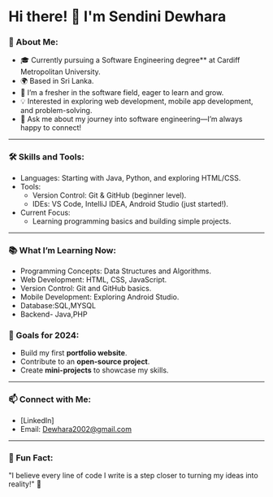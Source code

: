 # Hi there! 👋 I'm Sendini Dewhara

### 🌟 About Me:
- 🎓 Currently pursuing a Software Engineering degree** at Cardiff Metropolitan University.
- 🌍 Based in Sri Lanka.
- 🌱 I’m a fresher in the software field, eager to learn and grow.
- 💡 Interested in exploring web development, mobile app development, and problem-solving.
- 💬 Ask me about my journey into software engineering—I’m always happy to connect!

---

### 🛠️ Skills and Tools:
- Languages: Starting with Java, Python, and exploring HTML/CSS.
- Tools: 
  - Version Control: Git & GitHub (beginner level).
  - IDEs: VS Code, IntelliJ IDEA, Android Studio (just started!).
- Current Focus: 
  - Learning programming basics and building simple projects.

---

### 📚 What I’m Learning Now:
- Programming Concepts: Data Structures and Algorithms.
- Web Development: HTML, CSS, JavaScript.
- Version Control: Git and GitHub basics.
- Mobile Development: Exploring Android Studio.
- Database:SQL,MYSQL
- Backend- Java,PHP

### 🌟 Goals for 2024:
- Build my first **portfolio website**.
- Contribute to an **open-source project**.
- Create **mini-projects** to showcase my skills.

---

### 📫 Connect with Me:
- [LinkedIn]
- Email: Dewhara2002@gmail.com

---

### 🌟 Fun Fact:
"I believe every line of code I write is a step closer to turning my ideas into reality!" 🚀
